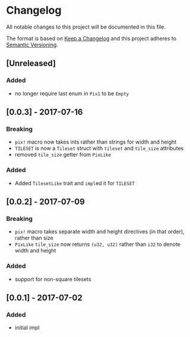 # Changelog
All notable changes to this project will be documented in this file.

The format is based on [Keep a Changelog](http://keepachangelog.com/en/1.0.0/)
and this project adheres to [Semantic Versioning](http://semver.org/spec/v2.0.0.html).

## [Unreleased]

### Added
- no longer require last enum in `Pix1` to be `Empty`

## [0.0.3] - 2017-07-16

### Breaking
- `pix!` macro now takes ints rather than strings for width and height
- `TILESET` is now a `Tileset` struct with `tileset` and `tile_size` attributes
- removed `tile_size` getter from `PixLike`

### Added
- Added `TilesetLike` trait and `impl`ed it for `TILESET`

## [0.0.2] - 2017-07-09

### Breaking
- `pix!` macro takes separate width and height directives (in that order), rather than size
- `PixLike` `tile_size` now returns `(u32, u32)` rather than `i32` to denote width and height

### Added
- support for non-square tilesets

## [0.0.1] - 2017-07-02

### Added
- initial impl
